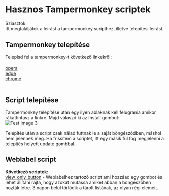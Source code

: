 # Hasznos Tampermonkey scriptek

Sziasztok. <br />
Itt megtaláljátok a leírást a tampermonkey scripthez, illetve telepítési leírást.

## Tampermonkey telepítése

Telepísd fel a tampermonkey-t következő linkekről:<br /><br />
 [opera](/https://addons.opera.com/en/extensions/details/tampermonkey-beta/) <br />
 [edge](https://microsoftedge.microsoft.com/addons/detail/tampermonkey/iikmkjmpaadaobahmlepeloendndfphd?hl=hu) <br />
 [chrome](https://chrome.google.com/webstore/detail/tampermonkey/dhdgffkkebhmkfjojejmpbldmpobfkfo) <br />
 <br />

## Script telepítése
Tampermonkey telepítése után egy ilyen ablaknak kell felugrania amikor rákattintasz a linkre. Majd válaszd ki az Install gombot:<br />
![Test Image 3](https://i.imgur.com/PQpteeE.png)<br />

Telepítés után a script csak nálad futtnak le a saját böngésződben, máshol nem jelennek meg.
Ha frissítem a scriptet, itt egy másik fül fog megjelenni a telepítés helyett update gombbal.

## Weblabel script
<strong>Következő scriptek: </strong><br />
[view_only_button](https://github.com/Mlaszlo95/weblabel_plugin/blob/main/view_created_by_me.js) - Weblabelhez tartozó script ami hozzáad egy gombot és lehet állítani rajta, hogy azokat mutassa amiket abban a böngészőben hozták létre. 3 napon belül törlődik a tárolt listának, az olyan régi elemeit. 
